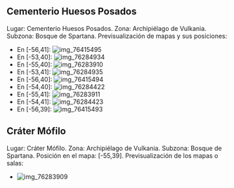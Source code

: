 ## Cementerio Huesos Posados
Lugar: Cementerio Huesos Posados.
Zona: Archipiélago de Vulkania.
Subzona: Bosque de Spartana.
Previsualización de mapas y sus posiciones:
- En [-56,41]: ![img_76415495](https://media.discordapp.net/attachments/1115311447145193482/1115366497460686972/76415495.jpg)
- En [-53,40]: ![img_76284934](https://media.discordapp.net/attachments/1115311447145193482/1115366136578592860/76284934.jpg)
- En [-55,40]: ![img_76283910](https://media.discordapp.net/attachments/1115311447145193482/1115366063186640987/76283910.jpg)
- En [-53,41]: ![img_76284935](https://media.discordapp.net/attachments/1115311447145193482/1115366157294239835/76284935.jpg)
- En [-56,40]: ![img_76415494](https://media.discordapp.net/attachments/1115311447145193482/1115366477177032754/76415494.jpg)
- En [-54,40]: ![img_76284422](https://media.discordapp.net/attachments/1115311447145193482/1115366096774631545/76284422.jpg)
- En [-55,41]: ![img_76283911](https://media.discordapp.net/attachments/1115311447145193482/1115366065472544808/76283911.jpg)
- En [-54,41]: ![img_76284423](https://media.discordapp.net/attachments/1115311447145193482/1115366117846823055/76284423.jpg)
- En [-56,39]: ![img_76415493](https://media.discordapp.net/attachments/1115311447145193482/1115366475679678564/76415493.jpg)

## Cráter Mófilo
Lugar: Cráter Mófilo.
Zona: Archipiélago de Vulkania.
Subzona: Bosque de Spartana.
Posición en el mapa: [-55,39].
Previsualización de los mapas o salas:
- ![img_76283909](https://media.discordapp.net/attachments/1115311447145193482/1115366061613785118/76283909.jpg)